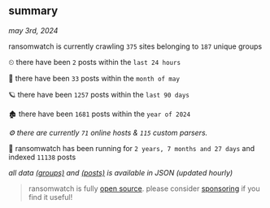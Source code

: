 
## summary
_may 3rd, 2024_

ransomwatch is currently crawling `375` sites belonging to `187` unique groups

⏲ there have been `2` posts within the `last 24 hours`

🦈 there have been `33` posts within the `month of may`

🪐 there have been `1257` posts within the `last 90 days`

🏚 there have been `1681` posts within the `year of 2024`

_⚙️ there are currently `71` online hosts & `115` custom parsers._

🦕 ransomwatch has been running for `2 years, 7 months and 27 days` and indexed `11138` posts

_all data  [(groups)](http://ransomwhat.telemetry.ltd/groups) and [(posts)](http://ransomwhat.telemetry.ltd/posts) is available in JSON (updated hourly)_

> ransomwatch is fully [open source](https://github.com/joshhighet/ransomwatch#ransomwatch--). please consider [sponsoring](https://github.com/sponsors/joshhighet) if you find it useful!
